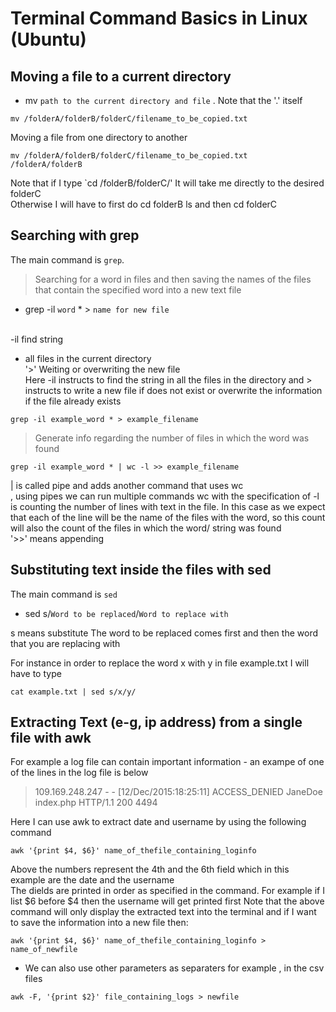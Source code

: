 
# Terminal Command Basics in Linux (Ubuntu)


## Moving a file to a current directory

- mv `path to the current directory and file` . 
Note that the '.' itself 
```
mv /folderA/folderB/folderC/filename_to_be_copied.txt 
```

Moving a file from one directory to another

```
mv /folderA/folderB/folderC/filename_to_be_copied.txt  /folderA/folderB
```

Note that if I type `cd /folderB/folderC/' It will take me directly to the desired folderC<br>
Otherwise I will have to first do cd folderB ls and then cd folderC

## Searching with grep

The main command is `grep`.

> Searching for a word in files and then saving the names of the files that contain the specified word into a new text file

- grep -il `word` * > `name for new file` <br><br>

-il find string <br>
* all files in the current directory <br>
'>' Weiting or overwriting the new file<br>
Here -il instructs to find the string in all the files in the directory and > instructs to write a new file if does not exist or overwrite the information if the file already exists

```
grep -il example_word * > example_filename

```

> Generate info regarding the number of files in which the word was found

```
grep -il example_word * | wc -l >> example_filename
```

| is called pipe and adds another command that uses wc <br>, using pipes we can run multiple commands
wc with the specification of -l is counting the number of lines with text in the file. In this case as we expect that each of the line will be the name of the files with the word, so this count will also the count of the files in which the word/ string was found<br>
'>>' means appending

## Substituting text inside the files with sed
The main command is `sed`

- sed s/`Word to be replaced`/`Word to replace with`

s means substitute
The word to be replaced comes first and then the word that you are replacing with

For instance in order to replace the word x with y in file example.txt I will have to type

```
cat example.txt | sed s/x/y/

```

## Extracting Text (e-g, ip address) from a single file with awk

For example a log file can contain important information - an exampe of one of the lines in the log file is below

> 109.169.248.247 - - [12/Dec/2015:18:25:11] ACCESS_DENIED JaneDoe index.php HTTP/1.1 200 4494

Here I can use awk to extract date and username by using the following command

```
awk '{print $4, $6}' name_of_thefile_containing_loginfo
```
Above the numbers represent the 4th and the 6th field which in this example are the date and the username <br>
The dields are printed in order as specified in the command. For example if I list $6 before $4 then the username will get printed first
Note that the above command will only display the extracted text into the terminal and if I want to save the information into a new file then:

```
awk '{print $4, $6}' name_of_thefile_containing_loginfo > name_of_newfile
```

- We can also use other parameters as separaters for example , in the csv files

```
awk -F, '{print $2}' file_containing_logs > newfile
```

